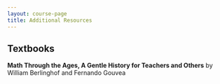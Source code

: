 ```yaml
---
layout: course-page
title: Additional Resources
---
```


## Textbooks

**Math Through the Ages, A Gentle History for Teachers and Others** by William Berlinghof and Fernando Gouvea

<div style="padding-bottom: 40px"></div>
